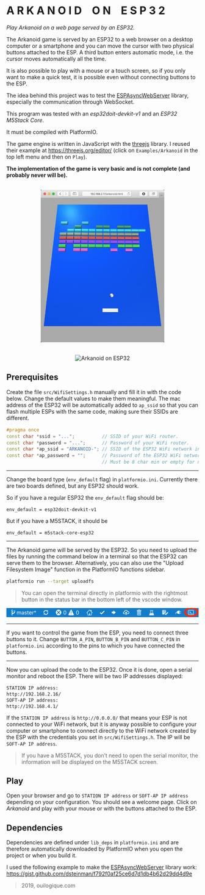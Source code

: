 
# A R K A N O I D    O N    E S P 3 2

*Play Arkanoid on a web page served by an ESP32.*

The Arkanoid game is served by an ESP32 to a web browser on a desktop computer or a smartphone and you can move the cursor with two physical buttons attached to the ESP. A third button enters automatic mode, i.e. the cursor moves automatically all the time.

It is also possible to play with a mouse or a touch screen, so if you only want to make a quick test, it is possible even without connecting buttons to the ESP.

The idea behind this project was to test the [ESPAsyncWebServer](https://github.com/me-no-dev/ESPAsyncWebServer/blob/master/README.md) library, especially the communication through WebSocket.

This program was tested with an *esp32doit-devkit-v1* and an *ESP32 M5Stack Core*.

It must be compiled with PlatformIO.

The game engine is written in JavaScript with the [threejs](https://threejs.org) library. I reused their example at <https://threejs.org/editor/> (click on `Examples/Arkanoid` in the top left menu and then on `Play`).

**The implementation of the game is very basic and is not complete (and probably never will be).**

<p align="center" style="margin-top:30px">
<img height=400px alt="Arkanoid on ESP32" src="images/arkanoid.jpg" />
</p>

<p align="center" style="margin-top:30px">
<img height=200px alt="Arkanoid on ESP32" src="images/arkanoid-on-esp32doit-devkit-v1.jpg" />
</p>


## Prerequisites

Create the file `src/WifiSettings.h` manually and fill it in with the code below. Change the default values to make them meaningful. The mac address of the ESP32 will be automatically added to `ap_ssid` so that you can flash multiple ESPs with the same code, making sure their SSIDs are different.

```cpp
#pragma once
const char *ssid = "...";          // SSID of your WiFi router.
const char *password = "...";      // Password of your WiFi router.
const char *ap_ssid = "ARKANOID-"; // SSID of the ESP32 WiFi network in soft-AP mode (15 char max).
const char *ap_password = "";      // Password of the ESP32 WiFi network in soft-AP mode.
                                   // Must be 8 char min or empty for no password.
```

---

Change the board type (`env_default` flag) in `platformio.ini`. Currently there are two boards defined, but any ESP32 should work.

So if you have a regular ESP32 the `env_default` flag should be:

    env_default = esp32doit-devkit-v1

But if you have a M5STACK, it should be

    env_default = m5stack-core-esp32

---

The Arkanoid game will be served by the ESP32. So you need to upload the files by running the command below in a terminal so that the ESP32 can serve them to the browser.
Alternatively, you can also use the "Upload Filesystem Image" function in the PlatformIO functions sidebar.

```bash
platformio run --target uploadfs
```

> You can open the terminal directly in platformio with the rightmost button in the status bar in the bottom left of the vscode window.

![PlatformIO status bar terminal button](images/pio-status-bar-terminal.png)

---

If you want to control the game from the ESP, you need to connect three buttons to it. Change `BUTTON_A_PIN`, `BUTTON_B_PIN` and `BUTTON_C_PIN` in `platformio.ini` according to the pins to which you have connected the buttons.

---

Now you can upload the code to the ESP32. Once it is done, open a serial monitor and reboot the ESP. There will be two IP addresses displayed:

    STATION IP address:
    http://192.168.2.16/
    SOFT-AP IP address:
    http://192.168.4.1/

If the `STATION IP address` is `http://0.0.0.0/` that means your ESP is not connected to your WiFi network, but it is anyway possible to configure your computer or smartphone to connect directly to the WiFi network created by the ESP with the credentials you set in `src/WifiSettings.h`. The IP will be `SOFT-AP IP address`.

> If you have a M5STACK, you don’t need to open the serial monitor, the information will be displayed on the M5STACK screen.


## Play

Open your browser and go to `STATION IP address` or `SOFT-AP IP address` depending on your configuration. You should see a welcome page. Click on *Arkanoid* and play with your mouse or with the buttons attached to the ESP.


## Dependencies

Dependencies are defined under `lib_deps` in `platformio.ini` and are therefore automatically downloaded by PlatformIO when you open the project or when you build it.

I used the following example to make the [ESPAsyncWebServer](https://github.com/me-no-dev/ESPAsyncWebServer/blob/master/README.md) library work:
<https://gist.github.com/dsteinman/f792f0af25ce6d7d1db4b62d29dd4d9e>

> 2019, ouilogique.com
